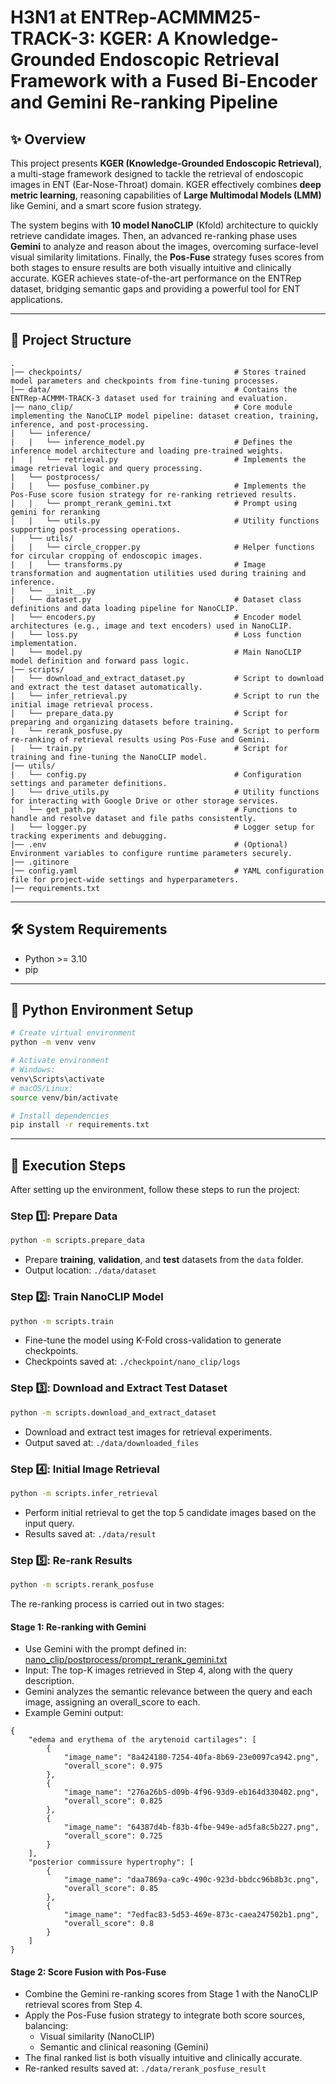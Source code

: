 # H3N1 at ENTRep-ACMMM25-TRACK-3: KGER: A Knowledge-Grounded Endoscopic Retrieval Framework with a Fused Bi-Encoder and Gemini Re-ranking Pipeline

## ✨ Overview

This project presents **KGER (Knowledge-Grounded Endoscopic Retrieval)**, a multi-stage framework designed to tackle the retrieval of endoscopic images in ENT (Ear-Nose-Throat) domain. KGER effectively combines **deep metric learning**, reasoning capabilities of **Large Multimodal Models (LMM)** like Gemini, and a smart score fusion strategy.

The system begins with **10 model NanoCLIP** (Kfold) architecture to quickly retrieve candidate images. Then, an advanced re-ranking phase uses **Gemini** to analyze and reason about the images, overcoming surface-level visual similarity limitations. Finally, the **Pos-Fuse** strategy fuses scores from both stages to ensure results are both visually intuitive and clinically accurate. KGER achieves state-of-the-art performance on the ENTRep dataset, bridging semantic gaps and providing a powerful tool for ENT applications.

---

## 📁 Project Structure

```
.
|── checkpoints/                                  # Stores trained model parameters and checkpoints from fine-tuning processes.
|── data/                                         # Contains the ENTRep-ACMMM-TRACK-3 dataset used for training and evaluation.
|── nano_clip/                                    # Core module implementing the NanoCLIP model pipeline: dataset creation, training, inference, and post-processing.
|   └── inference/
|   |   └── inference_model.py                    # Defines the inference model architecture and loading pre-trained weights.
|   |   └── retrieval.py                          # Implements the image retrieval logic and query processing.
|   └── postprocess/
|   |   └── posfuse_combiner.py                   # Implements the Pos-Fuse score fusion strategy for re-ranking retrieved results.
|   |   └── prompt_rerank_gemini.txt              # Prompt using gemini for reranking 
|   |   └── utils.py                              # Utility functions supporting post-processing operations.
|   └── utils/
|   |   └── circle_cropper.py                     # Helper functions for circular cropping of endoscopic images.
|   |   └── transforms.py                         # Image transformation and augmentation utilities used during training and inference.
|   └── __init__.py
|   └── dataset.py                                # Dataset class definitions and data loading pipeline for NanoCLIP.
|   └── encoders.py                               # Encoder model architectures (e.g., image and text encoders) used in NanoCLIP.
|   └── loss.py                                   # Loss function implementation.
|   └── model.py                                  # Main NanoCLIP model definition and forward pass logic.
|── scripts/                                      
|   └── download_and_extract_dataset.py           # Script to download and extract the test dataset automatically.
|   └── infer_retrieval.py                        # Script to run the initial image retrieval process.
|   └── prepare_data.py                           # Script for preparing and organizing datasets before training.
|   └── rerank_posfuse.py                         # Script to perform re-ranking of retrieval results using Pos-Fuse and Gemini.
|   └── train.py                                  # Script for training and fine-tuning the NanoCLIP model.
|── utils/                                        
|   └── config.py                                 # Configuration settings and parameter definitions.
|   └── drive_utils.py                            # Utility functions for interacting with Google Drive or other storage services.
|   └── get_path.py                               # Functions to handle and resolve dataset and file paths consistently.
|   └── logger.py                                 # Logger setup for tracking experiments and debugging.
|── .env                                          # (Optional) Environment variables to configure runtime parameters securely.
|── .gitinore
|── config.yaml                                   # YAML configuration file for project-wide settings and hyperparameters.
|── requirements.txt
```

---

## 🛠️ System Requirements

- Python >= 3.10
- pip

---

## 🧪 Python Environment Setup

```bash
# Create virtual environment
python -m venv venv

# Activate environment
# Windows:
venv\Scripts\activate
# macOS/Linux:
source venv/bin/activate

# Install dependencies
pip install -r requirements.txt
```

---

## 🧱 Execution Steps

After setting up the environment, follow these steps to run the project:

### Step 1️⃣: Prepare Data
```bash
python -m scripts.prepare_data
```
- Prepare **training**, **validation**, and **test** datasets from the `data` folder.
- Output location: `./data/dataset`

### Step 2️⃣: Train NanoCLIP Model
```bash
python -m scripts.train
```
- Fine-tune the model using K-Fold cross-validation to generate checkpoints.
- Checkpoints saved at: `./checkpoint/nano_clip/logs`

### Step 3️⃣: Download and Extract Test Dataset
```bash
python -m scripts.download_and_extract_dataset
```
-  Download and extract test images for retrieval experiments.
-  Output saved at: `./data/downloaded_files`

### Step 4️⃣: Initial Image Retrieval
```bash
python -m scripts.infer_retrieval
```
- Perform initial retrieval to get the top 5 candidate images based on the input query.
- Results saved at: `./data/result`

### Step 5️⃣: Re-rank Results
```bash
python -m scripts.rerank_posfuse
```
The re-ranking process is carried out in two stages:
#### Stage 1: Re-ranking with Gemini
- Use Gemini with the prompt defined in: [nano_clip/postprocess/prompt_rerank_gemini.txt](./nano_clip/postprocess/prompt_rerank_gemini.txt)
- Input: The top-K images retrieved in Step 4, along with the query description.
- Gemini analyzes the semantic relevance between the query and each image, assigning an overall_score to each.
- Example Gemini output:
```
{
    "edema and erythema of the arytenoid cartilages": [
        {
            "image_name": "8a424180-7254-40fa-8b69-23e0097ca942.png",
            "overall_score": 0.975
        },
        {
            "image_name": "276a26b5-d09b-4f96-93d9-eb164d330402.png",
            "overall_score": 0.825
        },
        {
            "image_name": "64387d4b-f83b-4fbe-949e-ad5fa8c5b227.png",
            "overall_score": 0.725
        }
    ],
    "posterior commissure hypertrophy": [
        {
            "image_name": "daa7869a-ca9c-490c-923d-bbdcc96b8b3c.png",
            "overall_score": 0.85
        },
        {
            "image_name": "7edfac83-5d53-469e-873c-caea247502b1.png",
            "overall_score": 0.8
        }
    ]
}
```

#### Stage 2: Score Fusion with Pos-Fuse
- Combine the Gemini re-ranking scores from Stage 1 with the NanoCLIP retrieval scores from Step 4.
- Apply the Pos-Fuse fusion strategy to integrate both score sources, balancing:
    - Visual similarity (NanoCLIP)
    - Semantic and clinical reasoning (Gemini)
- The final ranked list is both visually intuitive and clinically accurate.
-  Re-ranked results saved at: `./data/rerank_posfuse_result`
